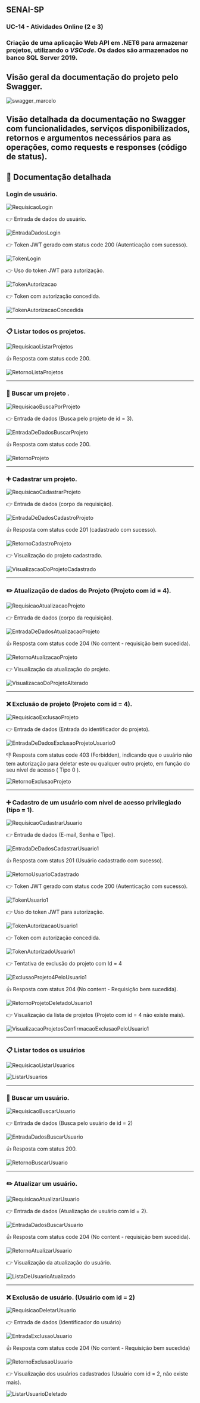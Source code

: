 ## SENAI-SP

### UC-14 - Atividades Online (2 e 3)

### Criação de uma aplicação Web API em .NET6 para armazenar projetos, utilizando o _VSCode_. Os dados são armazenados no banco SQL Server 2019. 

## Visão geral da documentação do projeto pelo Swagger.

![swagger_marcelo](https://user-images.githubusercontent.com/88597534/172068993-12073cca-1807-4511-bdcf-e99554fd670c.jpg)

## Visão detalhada da documentação no Swagger com funcionalidades, serviços disponibilizados, retornos e argumentos necessários para as operações, como requests e responses (código de status).

## 📃 Documentação detalhada 

### Login de usuário.

![RequisicaoLogin](https://user-images.githubusercontent.com/88597534/172061163-e2376b23-4940-4d39-86be-770a4f59c07c.png)

👉 Entrada de dados do usuário.

![EntradaDadosLogin](https://user-images.githubusercontent.com/88597534/172060972-d47eb8f3-7bd4-4ff6-b021-0f1682a0181d.png)

👉 Token JWT gerado com status code 200 (Autenticação com sucesso).

![TokenLogin](https://user-images.githubusercontent.com/88597534/172062008-ee21558b-48f2-4672-879f-2cc5d884f254.png)

👉 Uso do token JWT para autorização.

![TokenAutorizacao](https://user-images.githubusercontent.com/88597534/172061330-738f6910-df2f-4b56-804b-0d2a9a703806.png)

👉 Token com autorização concedida.

![TokenAutorizacaoConcedida](https://user-images.githubusercontent.com/88597534/172061435-1ba8606b-ae8e-465d-aa76-8044f3b2a667.png)

------------------

### 📋 Listar todos os projetos.

![RequisicaoListarProjetos](https://user-images.githubusercontent.com/88597534/172061576-fb165212-f783-421a-aebf-df23d8b81790.png)

👍 Resposta com status code 200.

![RetornoListaProjetos](https://user-images.githubusercontent.com/88597534/172061684-b057964e-93ac-4544-89cf-812a9d28b324.png)

------------------

### 🔎 Buscar um projeto .

![RequisicaoBuscaPorProjeto](https://user-images.githubusercontent.com/88597534/172061762-47177b92-338b-4434-984b-578dcd81bd02.png)

👉 Entrada de dados (Busca pelo projeto de id = 3).

![EntradaDeDadosBuscarProjeto](https://user-images.githubusercontent.com/88597534/172061835-c65c8dd5-e42a-44c2-bfea-270c5ebb2c7e.png)

👍 Resposta com status code 200.

![RetornoProjeto](https://user-images.githubusercontent.com/88597534/172061917-f4c6107b-e3f3-4ca7-a8f2-e3f08ce2dec2.png)

------------------

### ➕ Cadastrar um projeto.

![RequisicaoCadastrarProjeto](https://user-images.githubusercontent.com/88597534/172062384-7e428312-7e59-4de8-b1fc-d09a820a218a.png)

👉 Entrada de dados (corpo da requisição).

![EntradaDeDadosCadastroProjeto](https://user-images.githubusercontent.com/88597534/172062301-71cdce62-d074-4b97-acc4-b951fc2fee5d.png)

👍 Resposta com status code 201 (cadastrado com sucesso).

![RetornoCadastroProjeto](https://user-images.githubusercontent.com/88597534/172062305-e9d3e1fe-658b-475d-aacd-d3f53e6f3691.png)

👉 Visualização do projeto cadastrado.

![VisualizacaoDoProjetoCadastrado](https://user-images.githubusercontent.com/88597534/172062307-2a7d6405-3198-4dbd-af3e-3e5f89a4eceb.png)

------------------
### ✏️ Atualização de dados do Projeto (Projeto com id = 4).

![RequisicaoAtualizacaoProjeto](https://user-images.githubusercontent.com/88597534/172062948-67c1d8b7-bd92-4a62-8512-fa5581d72bdb.png)

👉 Entrada de dados (corpo da requisição).

![EntradaDeDadosAtualizacaoProjeto](https://user-images.githubusercontent.com/88597534/172062954-6053029a-2881-4b48-9a1a-fbd817d4f944.png)

👍 Resposta com status code 204 (No content - requisição bem sucedida).

![RetornoAtualizacaoProjeto](https://user-images.githubusercontent.com/88597534/172062960-971545b8-78c6-4278-a658-d67f6d30f157.png)

👉 Visualização da atualização do projeto.

![VisualizacaoDoProjetoAlterado](https://user-images.githubusercontent.com/88597534/172062969-6cb72525-7b7a-4a15-90ed-5cd0ff86ea0c.png)

------------------

### :x: Exclusão de projeto (Projeto com id = 4).

![RequisicaoExclusaoProjeto](https://user-images.githubusercontent.com/88597534/172063282-eb2f60ed-66bd-479c-8aba-653a6cb1dcd8.png)

👉 Entrada de dados (Entrada do identificador do projeto).

![EntradaDeDadosExclusaoProjetoUsuario0](https://user-images.githubusercontent.com/88597534/172063289-13153be2-6345-4a2c-a51d-218b978dbe39.png)

👎 Resposta com status code 403 (Forbidden), indicando que o usuário não tem autorização para deletar este ou qualquer outro projeto, em função do seu nível de acesso ( Tipo 0 ).

![RetornoExclusaoProjeto](https://user-images.githubusercontent.com/88597534/172063293-d538d575-a0f7-4631-9eaa-aca0f4479f36.png)

-----------------
### ➕ Cadastro de um usuário com nível de acesso privilegiado (tipo = 1).

![RequisicaoCadastrarUsuario](https://user-images.githubusercontent.com/88597534/172064189-497fa4a0-41a5-4542-8a59-998b24effcd5.png)

👉 Entrada de dados (E-mail, Senha e Tipo).

![EntradaDeDadosCadastrarUsuario1](https://user-images.githubusercontent.com/88597534/172064201-ed29a669-3fc3-43c0-9651-c51429ae2b33.png)

👍 Resposta com status 201 (Usuário cadastrado com sucesso). 

![RetornoUsuarioCadastrado](https://user-images.githubusercontent.com/88597534/172064265-e2b9279b-95bc-4c40-a637-a827b3cd2a62.png)

👉 Token JWT gerado com status code 200 (Autenticação com sucesso).

![TokenUsuario1](https://user-images.githubusercontent.com/88597534/172064384-771715d5-3a49-486c-8af9-6961ca5fb000.png)

👉 Uso do token JWT para autorização.

![TokenAutorizacaoUsuario1](https://user-images.githubusercontent.com/88597534/172064389-f8c06030-627a-4d7b-9442-1763ae215634.png)

👉 Token com autorização concedida.

![TokenAutorizadoUsuario1](https://user-images.githubusercontent.com/88597534/172064392-163be856-1771-4fee-9c66-9d33ff970aa4.png)

👉 Tentativa de exclusão do projeto com Id = 4

![ExclusaoProjeto4PeloUsuario1](https://user-images.githubusercontent.com/88597534/172064400-eff53b6a-0053-49f0-b81c-1def57878f0c.png)

👍 Resposta com status 204 (No content - Requisição bem sucedida).

![RetornoProjetoDeletadoUsuario1](https://user-images.githubusercontent.com/88597534/172064407-dc898ac3-16ba-48a9-8316-3adc0396499e.png)

👉 Visualização da lista de projetos (Projeto com id = 4 não existe mais).

![VisualizacaoProjetosConfirmacaoExclusaoPeloUsuario1](https://user-images.githubusercontent.com/88597534/172064414-98a2fa51-09b3-4233-8d07-7d41252c5d76.png)

--------------------

### 📋 Listar todos os usuários

![RequisicaoListarUsuarios](https://user-images.githubusercontent.com/88597534/172064836-0b5d9867-c5c2-4b2d-890f-376827548ea9.png)

![ListarUsuarios](https://user-images.githubusercontent.com/88597534/172064845-0c8381af-d89f-403f-8af8-3986ab54b813.png)

--------------------

### 🔎 Buscar um usuário.

![RequisicaoBuscarUsuario](https://user-images.githubusercontent.com/88597534/172065088-d7617c88-6678-4e97-b5b6-de19d507b03c.png)

👉 Entrada de dados (Busca pelo usuário de id = 2)

![EntradaDadosBuscarUsuario](https://user-images.githubusercontent.com/88597534/172065097-2d4177b2-277f-4dcb-8275-614d13ba6937.png)

👍 Resposta com status 200.

![RetornoBuscarUsuario](https://user-images.githubusercontent.com/88597534/172065101-e376858e-22d1-48ec-8e4a-ebcda0d5a6ec.png)

--------------------

### ✏️ Atualizar um usuário.

![RequisicaoAtualizarUsuario](https://user-images.githubusercontent.com/88597534/172066810-9d016c5a-891e-49cf-8434-846a409c66d3.png)

👉 Entrada de dados (Atualização de usuário com id = 2).

![EntradaDadosBuscarUsuario](https://user-images.githubusercontent.com/88597534/172066816-bba0deb3-8d22-4972-9056-2732b08030df.png)

👍 Resposta com status code 204 (No content - requisição bem sucedida).

![RetornoAtualizarUsuario](https://user-images.githubusercontent.com/88597534/172066832-7264e2cc-a9d0-4960-b76f-a980f456daaa.png)

👉 Visualização da atualização do usuário.

![ListaDeUsuarioAtualizado](https://user-images.githubusercontent.com/88597534/172066839-79359ab0-8524-4c52-8653-fcbac2251aaf.png)

----------------
### :x: Exclusão de usuário. (Usuário com id = 2)

![RequisicaoDeletarUsuario](https://user-images.githubusercontent.com/88597534/172067210-fdc136ed-a6d1-4df0-ba73-f34923f832bd.png)

👉 Entrada de dados (Identificador do usuário)

![EntradaExclusaoUsuario](https://user-images.githubusercontent.com/88597534/172067213-807b2b19-0191-4f83-8d40-c58a8e3196f8.png)

👍 Resposta com status code 204 (No content - Requisição bem sucedida)

![RetornoExclusaoUsuario](https://user-images.githubusercontent.com/88597534/172067225-00dad5b2-3ad1-4115-8213-78abcd975620.png)

👉 Visualização dos usuários cadastrados (Usuário com id = 2, não existe mais).

![ListarUsuarioDeletado](https://user-images.githubusercontent.com/88597534/172067231-5138efda-e45b-4046-b8ab-8a4447faaf90.png)
